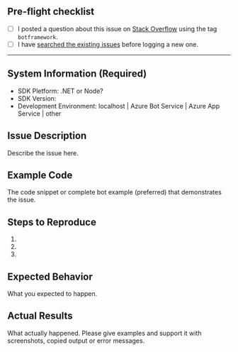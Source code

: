 ## Pre-flight checklist
- [ ] I posted a question about this issue on [Stack Overflow](http://stackoverflow.com/search?q=%23botframework) using the tag `botframework`.
- [ ] I have [searched the existing issues](https://github.com/Microsoft/BotBuilder/issues?utf8=%E2%9C%93&q=is%3Aissue) before logging a new one.
---------------------------

## System Information (Required)

* SDK Pletform: .NET or Node?
* SDK Version:
* Development Environment: localhost | Azure Bot Service | Azure App Service | other

## Issue Description

Describe the issue here.

## Example Code

The code snippet or complete bot example (preferred) that demonstrates the issue.

## Steps to Reproduce
1.
2.
3.

## Expected Behavior

What you expected to happen.

## Actual Results

What actually happened. Please give examples and support it with screenshots, copied output or error messages.


